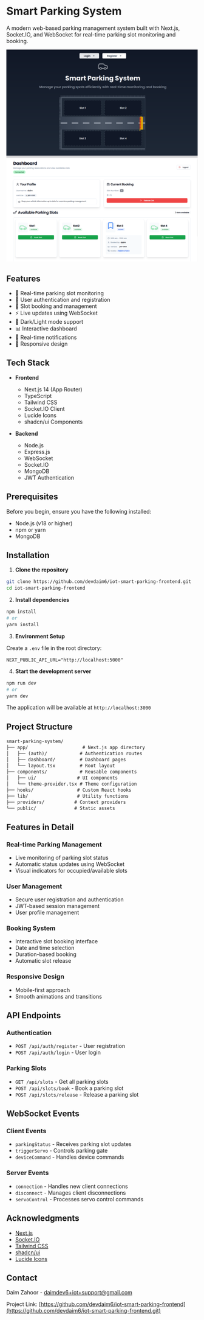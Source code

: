 # Smart Parking System

A modern web-based parking management system built with Next.js, Socket.IO, and WebSocket for real-time parking slot monitoring and booking.

![Smart Parking System](preview1.png)
![Smart Parking System](preview2.png)

## Features

- 🚗 Real-time parking slot monitoring
- 📱 User authentication and registration
- 🎫 Slot booking and management
- ⚡ Live updates using WebSocket
- 🌙 Dark/Light mode support
- 📊 Interactive dashboard
- 🔔 Real-time notifications
- 📱 Responsive design

## Tech Stack

- **Frontend**

  - Next.js 14 (App Router)
  - TypeScript
  - Tailwind CSS
  - Socket.IO Client
  - Lucide Icons
  - shadcn/ui Components

- **Backend**
  - Node.js
  - Express.js
  - WebSocket
  - Socket.IO
  - MongoDB
  - JWT Authentication

## Prerequisites

Before you begin, ensure you have the following installed:

- Node.js (v18 or higher)
- npm or yarn
- MongoDB

## Installation

1. **Clone the repository**

```bash
git clone https://github.com/devdaim6/iot-smart-parking-frontend.git
cd iot-smart-parking-frontend
```

2. **Install dependencies**

```bash
npm install
# or
yarn install
```

3. **Environment Setup**

Create a `.env` file in the root directory:

```env
NEXT_PUBLIC_API_URL="http://localhost:5000"
```

4. **Start the development server**

```bash
npm run dev
# or
yarn dev
```

The application will be available at `http://localhost:3000`

## Project Structure

```
smart-parking-system/
├── app/                    # Next.js app directory
│   ├── (auth)/            # Authentication routes
│   ├── dashboard/         # Dashboard pages
│   └── layout.tsx         # Root layout
├── components/            # Reusable components
│   ├── ui/               # UI components
│   └── theme-provider.tsx # Theme configuration
├── hooks/                # Custom React hooks
├── lib/                  # Utility functions
├── providers/           # Context providers
└── public/              # Static assets
```

## Features in Detail

### Real-time Parking Management

- Live monitoring of parking slot status
- Automatic status updates using WebSocket
- Visual indicators for occupied/available slots

### User Management

- Secure user registration and authentication
- JWT-based session management
- User profile management

### Booking System

- Interactive slot booking interface
- Date and time selection
- Duration-based booking
- Automatic slot release

### Responsive Design

- Mobile-first approach
- Smooth animations and transitions

## API Endpoints

### Authentication

- `POST /api/auth/register` - User registration
- `POST /api/auth/login` - User login

### Parking Slots

- `GET /api/slots` - Get all parking slots
- `POST /api/slots/book` - Book a parking slot
- `POST /api/slots/release` - Release a parking slot

## WebSocket Events

### Client Events

- `parkingStatus` - Receives parking slot updates
- `triggerServo` - Controls parking gate
- `deviceCommand` - Handles device commands

### Server Events

- `connection` - Handles new client connections
- `disconnect` - Manages client disconnections
- `servoControl` - Processes servo control commands

## Acknowledgments

- [Next.js](https://nextjs.org/)
- [Socket.IO](https://socket.io/)
- [Tailwind CSS](https://tailwindcss.com/)
- [shadcn/ui](https://ui.shadcn.com/)
- [Lucide Icons](https://lucide.dev/)

## Contact

Daim Zahoor - [daimdev6+iot+support@gmail.com](mailto:daimdev6+iot+support@gmail.com)

Project Link: [https://github.com/devdaim6/iot-smart-parking-frontend](https://github.com/devdaim6/iot-smart-parking-frontend.git)
